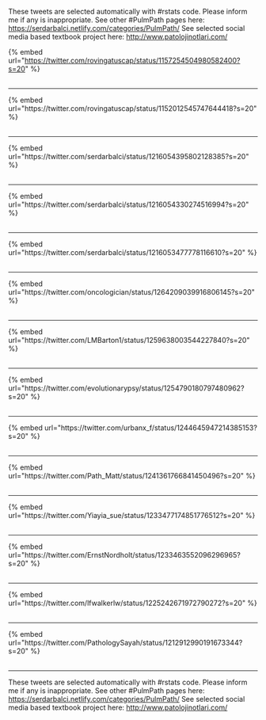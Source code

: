 

These tweets are selected automatically with #rstats code. Please inform me if any is inappropriate.
See other #PulmPath pages here: https://serdarbalci.netlify.com/categories/PulmPath/ 
See selected social media based textbook project here: http://www.patolojinotlari.com/

{% embed url="https://twitter.com/rovingatuscap/status/1157254504980582400?s=20" %}<br>
<br>
<hr>
{% embed url="https://twitter.com/rovingatuscap/status/1152012545747644418?s=20" %}<br>
<br>
<hr>
{% embed url="https://twitter.com/serdarbalci/status/1216054395802128385?s=20" %}<br>
<br>
<hr>
{% embed url="https://twitter.com/serdarbalci/status/1216054330274516994?s=20" %}<br>
<br>
<hr>
{% embed url="https://twitter.com/serdarbalci/status/1216053477778116610?s=20" %}<br>
<br>
<hr>
{% embed url="https://twitter.com/oncologician/status/1264209039916806145?s=20" %}<br>
<br>
<hr>
{% embed url="https://twitter.com/LMBarton1/status/1259638003544227840?s=20" %}<br>
<br>
<hr>
{% embed url="https://twitter.com/evolutionarypsy/status/1254790180797480962?s=20" %}<br>
<br>
<hr>
{% embed url="https://twitter.com/urbanx_f/status/1244645947214385153?s=20" %}<br>
<br>
<hr>
{% embed url="https://twitter.com/Path_Matt/status/1241361766841450496?s=20" %}<br>
<br>
<hr>
{% embed url="https://twitter.com/Yiayia_sue/status/1233477174851776512?s=20" %}<br>
<br>
<hr>
{% embed url="https://twitter.com/ErnstNordholt/status/1233463552096296965?s=20" %}<br>
<br>
<hr>
{% embed url="https://twitter.com/lfwalkerlw/status/1225242671972790272?s=20" %}<br>
<br>
<hr>
{% embed url="https://twitter.com/PathologySayah/status/1212912990191673344?s=20" %}<br>
<br>
<hr>


These tweets are selected automatically with #rstats code. Please inform me if any is inappropriate.
See other #PulmPath pages here: https://serdarbalci.netlify.com/categories/PulmPath/ 
See selected social media based textbook project here: http://www.patolojinotlari.com/
